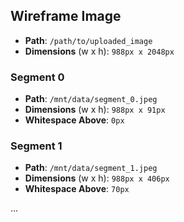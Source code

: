 ## Wireframe Image
- **Path**: `/path/to/uploaded_image`
- **Dimensions** (w x h): `988px x 2048px`

### Segment 0
- **Path**: `/mnt/data/segment_0.jpeg`
- **Dimensions** (w x h): `988px x 91px`
- **Whitespace Above**: `0px`

### Segment 1
- **Path**: `/mnt/data/segment_1.jpeg`
- **Dimensions** (w x h): `988px x 406px`
- **Whitespace Above**: `70px`

...